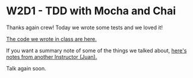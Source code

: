 W2D1 - TDD with Mocha and Chai
===

Thanks again crew! Today we wrote some tests and we loved it!

[The code we wrote in class are here.](https://github.com/hafbau/lecture_notes/tree/06_jan_20/02_14_oct_19/w2d1)

If you want a summary note of some of the things we talked about, [here's notes from another Instructor (Juan).](https://github.com/jugonzal/lectures/tree/master/12w2d1-tdd)

Talk again soon.